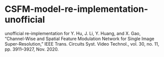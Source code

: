 # CSFM-model-re-implementation-unofficial
unofficial re-implementation for Y. Hu, J. Li, Y. Huang, and X. Gao, “Channel-Wise and Spatial Feature Modulation Network for Single Image Super-Resolution,” IEEE Trans. Circuits Syst. Video Technol., vol. 30, no. 11, pp. 3911–3927, Nov. 2020.

